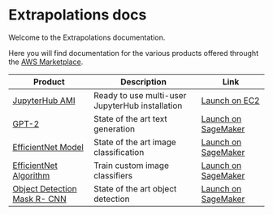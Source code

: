 # Extrapolations docs

Welcome to the Extrapolations documentation.

Here you will find documentation for the various products offered throught the
[AWS Marketplace](https://aws.amazon.com/marketplace/seller-profile?id=3c135e65-8c99-4e4f-ace1-43eb02759156&ref=dtl_B07YSYZ2P6).

| Product | Description | Link |
|---|---|---|
| [JupyterHub AMI](/jupyterhub-ami) | Ready to use multi-user JupyterHub installation | [Launch on EC2](https://aws.amazon.com/marketplace/pp/Daniel-Rodriguez-JupyterHub-multi-user-single-node/B07YSYZ2P6) |
| [GPT-2](/models/gpt-2) | State of the art text generation | [Launch on SageMaker](https://aws.amazon.com/marketplace/pp/Daniel-Rodriguez-GPT-2-XL-Text-generation/prodview-cdujckyfypprg) |
| [EfficientNet Model](/models/efficientnet-b3) | State of the art image classification | [Launch on SageMaker](https://aws.amazon.com/marketplace/pp/prodview-b4jqie4ebeo4y) |
| [EfficientNet Algorithm](/models/efficientnet-b3) | Train custom image classifiers | [Launch on SageMaker](https://aws.amazon.com/marketplace/pp/prodview-ezdqmlf7aumf2) |
| [Object Detection Mask R- CNN](/models/img-obj-mask-r-cnn) | State of the art object detection | [Launch on SageMaker]() |
